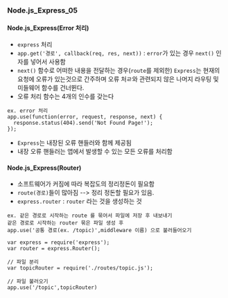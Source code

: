 ### Node.js_Express_05

#### Node.js_Express(Error 처리)
- `express` 처리
- `app.get('경로', callback(req, res, next))` : `error`가 있는 경우 `next()` 인자를 넣어서 사용함
- `next()` 함수로 어떠한 내용을 전달하는 경우(`route`를 제외한) `Express`는 현재의 요청에 오류가 있는것으로 간주하며 오류 처ㄹ와 관련되지 않은 나머지 라우팅 및 미들웨어 함수를 건너뛴다.
- 오류 처리 함수는 4개의 인수를 갖는다
```
ex. error 처리
app.use(function(error, request, response, next) {
  response.status(404).send('Not Found Page!');
});
```
- `Express`는 내장된 오류 핸들러와 함께 제공됨
- 내장 오류 핸들러는 앱에서 발생할 수 있는 모든 오류를 처리함

#### Node.js_Express(Router)
- 소프트웨어가 커짐에 따라 복잡도의 정리정돈이 필요함
- `route(경로)`들이 많아짐 --> 정리 정돈할 필요가 있음.
- `express.router` : `router` 라는 것을 생성하는 것
```
ex. 같은 경로로 시작하는 route 를 묶어서 파일에 저장 후 내보내기
같은 경로로 시작하는 router 묶은 파일 생성 후
app.use('공통 경로(ex. /topic)',middleware 이름) 으로 불러들어오기

var express = require('express');
var router = express.Router();

// 파일 분리
var topicRouter = require('./routes/topic.js');

// 파일 불러오기
app.use('/topic',topicRouter)


```